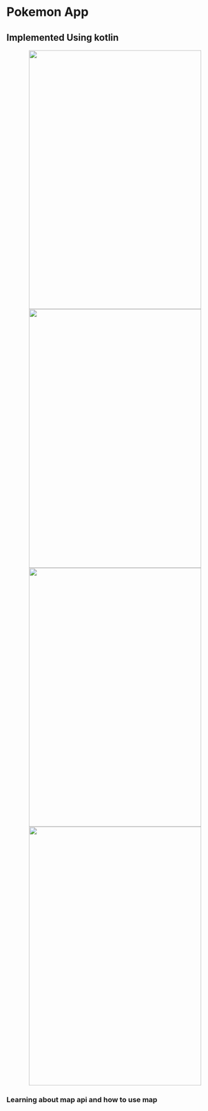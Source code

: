 # Pokemon App

## Implemented Using kotlin

<p align="center">
<img src="https://user-images.githubusercontent.com/15515106/28417161-a2275930-6d74-11e7-969b-0053490ae16d.png" height="600" width="400">
<img src="https://user-images.githubusercontent.com/15515106/28417162-a249ecc0-6d74-11e7-8765-6e28d7b85b52.png" height="600" width="400">
<img src="https://user-images.githubusercontent.com/15515106/28417164-a287380a-6d74-11e7-923a-ca81aadfe284.png" height="600" width="400">
<img src="https://user-images.githubusercontent.com/15515106/28417163-a284adb0-6d74-11e7-91f6-f4415b8426ef.png" height="600" width="400">
</p>

### Learning about map api and how to use map
